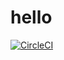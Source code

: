 # hello
[![CircleCI](https://circleci.com/gh/ankeshkr/hello/tree/main.svg?style=svg)](https://circleci.com/gh/ankeshkr/hello/tree/main)
